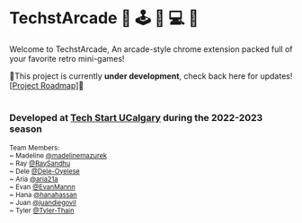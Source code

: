 # TechstArcade 🤖 🕹️ 👾 💻 🌟
Welcome to TechstArcade, An arcade-style chrome extension packed full of your favorite retro mini-games!

🚧This project is currently **under development**, check back here for updates! 
[[Project Roadmap](https://github.com/orgs/techstartucalgary/projects/7)]🚧

#
### Developed at [Tech Start UCalgary](https://github.com/techstartucalgary) during the 2022-2023 season
<sub>Team Members:  
~ Madeline [@madelinemazurek](https://github.com/madelinemazurek)  
~ Ray [@RaySandhu](https://github.com/RaySandhu)  
~ Dele [@Dele-Oyelese](https://github.com/Dele-Oyelese)  
~ Aria [@aria21a](https://github.com/aria21a)  
~ Evan [@EvanMannn](https://github.com/EvanMannn)  
~ Hana [@hanahassan](https://github.com/hanahassan)  
~ Juan [@juandiegovil](https://github.com/juandiegovil)  
~ Tyler [@Tyler-Thain](https://github.com/Tyler-Thain) </sub>
  
